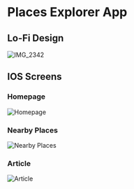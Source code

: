 # Places Explorer App

## Lo-Fi Design
![IMG_2342](https://github.com/artemdmytrenko/teamvoy-test-task/assets/125161004/b7a6d950-6823-4b3c-b4f3-0a0f308d0987)

## IOS Screens
### Homepage
![Homepage](https://github.com/artemdmytrenko/teamvoy-test-task/assets/125161004/33650577-b707-4f3a-acf9-41ffed4fe0ee)
### Nearby Places
![Nearby Places](https://github.com/artemdmytrenko/teamvoy-test-task/assets/125161004/11d63be5-fe77-4643-8f76-d1875aa94e7d)
### Article
![Article](https://github.com/artemdmytrenko/teamvoy-test-task/assets/125161004/09da665a-c279-41fa-a2f6-2fe95b6284d7)
